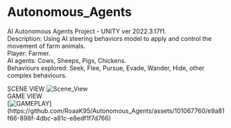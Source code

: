 # Autonomous_Agents  
AI Autonomous Agents Project - UNITY ver 2022.3.17f1.  
Description: Using AI steering behaviors model to apply and control the movement of farm animals.  
Player: Farmer.  
AI agents: Cows, Sheeps, Pigs, Chickens.  
Behaviours explored: Seek, Flee, Pursue, Evade, Wander, Hide, other complex behaviours.  

SCENE VIEW  ![Scene_View](https://github.com/RoaaK95/Autonomous_Agents/assets/101067760/a2cda885-fb57-4897-b2bc-2ab74b1f13b2)  
GAME VIEW  
[![GAMEPLAY]([https://i.stack.imgur.com/Vp2cE.png](https://github.com/RoaaK95/Autonomous_Agents/assets/101067760/1eec6a60-3c58-43eb-84a3-d0cb464ba2ff))](https://github.com/RoaaK95/Autonomous_Agents/assets/101067760/e9a81f66-898f-4dbc-a81c-e8edf1f7d766) 
